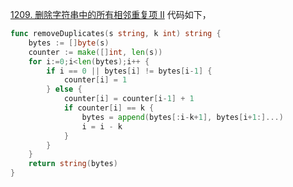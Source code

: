 [1209. 删除字符串中的所有相邻重复项 II](https://leetcode.cn/problems/remove-all-adjacent-duplicates-in-string-ii/description/)
代码如下，
```go
func removeDuplicates(s string, k int) string {
    bytes := []byte(s)
    counter := make([]int, len(s))
    for i:=0;i<len(bytes);i++ {
        if i == 0 || bytes[i] != bytes[i-1] {
            counter[i] = 1
        } else {
            counter[i] = counter[i-1] + 1
            if counter[i] == k {
                bytes = append(bytes[:i-k+1], bytes[i+1:]...)
                i = i - k 
            }
        }
    }
    return string(bytes) 
}
```